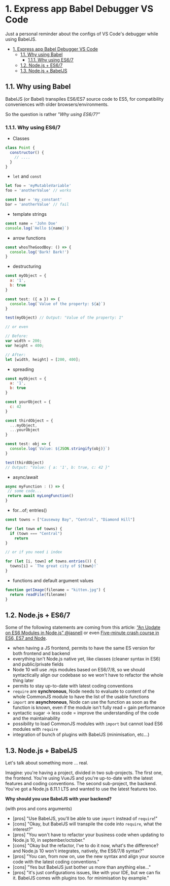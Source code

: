# 1. Express app Babel Debugger VS Code 

Just a personal reminder about the configs of VS Code's debugger while using BabelJS. 

<!-- TOC -->

- [1. Express app Babel Debugger VS Code](#1-express-app-babel-debugger-vs-code)
  - [1.1. Why using Babel](#11-why-using-babel)
    - [1.1.1. Why using ES6/7](#111-why-using-es67)
  - [1.2. Node.js + ES6/7](#12-nodejs--es67)
  - [1.3. Node.js + BabelJS](#13-nodejs--babeljs)

<!-- /TOC -->

## 1.1. Why using Babel

BabelJS (or Babel) transpiles ES6/ES7 source code to ES5, for compatibility conveniences with older browsers/environments.

So the question is rather _"Why using ES6/7?"_

### 1.1.1. Why using ES6/7

- Classes

```javascript
class Point {
  constructor() {
    // ....
  }
}
```

- `let` and `const`

```javascript
let foo = 'myMutableVariable'
foo = 'anotherValue' // works

const bar = 'my_constant'
bar = 'anotherValue' // fail
```

- template strings

```javascript
const name = 'John Doe'
console.log(`Hello ${name}`)
```

- arrow functions

```javascript
const whosTheGoodBoy: () => {
  console.log('Bark! Bark!')
}
```

- destructuring

```javascript
const myObject = {
  a: '1',
  b: true
}

const test: ({ a }) => {
  console.log(`Value of the property: ${a}`)
}

test(myObject) // Output: "Value of the property: 1"

// or even

// Before:
var width = 200;
var height = 400;

// After:
let [width, height] = [200, 400];
```

- spreading

```javascript
const myObject = {
  a: '1',
  b: true
}

const yourObject = {
  c: 42
}

const thirdObject = {
  ...myObject,
  ...yourObject
}

const test: obj => {
  console.log(`Value: ${JSON.stringify(obj)}`)
}

test(thirdObject)
// Output: "Value: { a: '1', b: true, c: 42 }"
```

- async/await

```javascript
async myFunction : () => {
 // some code...
 return await myLongFunction()
}
```

- for…of; entries()

```javascript
const towns = ["Causeway Bay", "Central", "Diamond Hill"]

for (let town of towns) {
  if (town === "Central")
    return
}

// or if you need i index

for (let [i, town] of towns.entries()) {
  towns[i] = `The great city of ${town}!`
}
```

- functions and default argument values

```javascript
function getImage(filename = "kitten.jpg") {
  return readFile(filename)
}
```

## 1.2. Node.js + ES6/7

Some of the following statements are coming from this article: [“An Update on ES6 Modules in Node.js” @jasnell](https://medium.com/the-node-js-collection/an-update-on-es6-modules-in-node-js-42c958b890c) or even [Five-minute crash course in ES6, ES7 and Node](https://medium.com/@anton_ivanov/five-minute-crash-course-in-es6-es7-and-node-5eb2f16ce8a5).

- when having a JS frontend, permits to have the same ES version for both frontend and backend
- everything isn't Node.js native yet, like classes (cleaner syntax in ES6) and public/private fields
- Node 10 will use .mjs modules based on ES6/7/8, so we should syntactically align our codebase so we won't have to refactor the whole thing later
- permits to stay up-to-date with latest coding conventions
- `require` are __synchronous__, Node needs to evaluate to content of the whole CommonJS module to have the list of the usable functions
- `import` are __asynchronous__, Node can use the function as soon as the function is known, even if the module isn't fully read = gain performance
- syntactic sugar -> less code = improve the understanding of the code and the maintainability
- possibility to load CommonJS modules with `import` but cannot load ES6 modules with `require`
- integration of bunch of plugins with BabelJS (minimisation, etc...)

## 1.3. Node.js + BabelJS

Let's talk about something more ... real.

Imagine: you're having a project, divided in two sub-projects. The first one, the frontend. You're using VueJS and you're up-to-date with the latest features and coding conventions. The second sub-project, the backend. You've got a Node.js 8.11.1 LTS and wanted to use the latest features too.

__Why should you use BabelJS with your backend?__

(with pros and cons arguments)

- [pros] "Use BabelJS, you'll be able to use `import` instead of `require`!"
- [cons] "Okay, but BabelJS will transpile the code into `require`, what the interest?"
- [pros] "You won't have to refactor your business code when updating to Node.js 10, in september/october."
- [cons] "Okay but the refactor, I've to do it now, what's the difference? and Node.js 10 won't integrates, natively, the ES6/7/8 syntax?"
- [pros] "You can, from now on, use the new syntax and align your source code with the latest coding conventions."
- [cons] "Yes but BabelJS just bother us more than anything else..."
- [pros] "it's just configurations issues, like with your IDE, but we can fix it. BabelJS comes with plugins too. for minimisation by example."